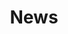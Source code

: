 ---
title: "News"
layout: collection
collection : News
permalink: /News/
author_profile: False
entries_layout: grid
---